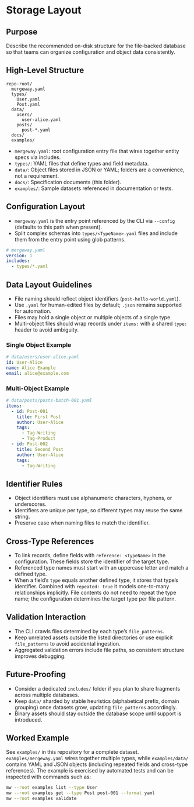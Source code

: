 # Storage Layout

## Purpose

Describe the recommended on-disk structure for the file-backed database so that teams can organize configuration and object data consistently.

## High-Level Structure

```
repo-root/
  mergeway.yaml
  types/
    User.yaml
    Post.yaml
  data/
    users/
      user-alice.yaml
    posts/
      post-*.yaml
  docs/
  examples/
```

- `mergeway.yaml`: root configuration entry file that wires together entity specs via includes.
- `types/`: YAML files that define types and field metadata.
- `data/`: Object files stored in JSON or YAML; folders are a convenience, not a requirement.
- `docs/`: Specification documents (this folder).
- `examples/`: Sample datasets referenced in documentation or tests.

## Configuration Layout

- `mergeway.yaml` is the entry point referenced by the CLI via `--config` (defaults to this path when present).
- Split complex schemas into `types/<TypeName>.yaml` files and include them from the entry point using glob patterns.

```yaml
# mergeway.yaml
version: 1
includes:
  - types/*.yaml
```

## Data Layout Guidelines

- File naming should reflect object identifiers (`post-hello-world.yaml`).
- Use `.yaml` for human-edited files by default; `.json` remains supported for automation.
- Files may hold a single object or multiple objects of a single type.
- Multi-object files should wrap records under `items:` with a shared `type:` header to avoid ambiguity.

### Single Object Example

```yaml
# data/users/user-alice.yaml
id: User-Alice
name: Alice Example
email: alice@example.com
```

### Multi-Object Example

```yaml
# data/posts/posts-batch-001.yaml
items:
  - id: Post-001
    title: First Post
    author: User-Alice
    tags:
      - Tag-Writing
      - Tag-Product
  - id: Post-002
    title: Second Post
    author: User-Alice
    tags:
      - Tag-Writing
```

## Identifier Rules

- Object identifiers must use alphanumeric characters, hyphens, or underscores.
- Identifiers are unique per type, so different types may reuse the same string.
- Preserve case when naming files to match the identifier.

## Cross-Type References

- To link records, define fields with `reference: <TypeName>` in the configuration. These fields store the identifier of the target type.
- Referenced type names must start with an uppercase letter and match a defined type.
- When a field’s `type` equals another defined type, it stores that type’s identifier. Combined with `repeated: true` it models one-to-many relationships implicitly. File contents do not need to repeat the type name; the configuration determines the target type per file pattern.

## Validation Interaction

- The CLI crawls files determined by each type’s `file_patterns`.
- Keep unrelated assets outside the listed directories or use explicit `file_patterns` to avoid accidental ingestion.
- Aggregated validation errors include file paths, so consistent structure improves debugging.

## Future-Proofing

- Consider a dedicated `includes/` folder if you plan to share fragments across multiple databases.
- Keep `data/` sharded by stable heuristics (alphabetical prefix, domain grouping) once datasets grow, updating `file_patterns` accordingly.
- Binary assets should stay outside the database scope until support is introduced.

## Worked Example

See `examples/` in this repository for a complete dataset. `examples/mergeway.yaml` wires together multiple types, while `examples/data/` contains YAML and JSON objects (including repeated fields and cross-type references). The example is exercised by automated tests and can be inspected with commands such as:

```bash
mw --root examples list --type User
mw --root examples get --type Post post-001 --format yaml
mw --root examples validate
```
